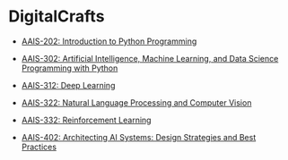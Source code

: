 # DigitalCrafts 


- [AAIS-202: Introduction to Python Programming](/module1/index.md)

- [AAIS-302: Artificial Intelligence, Machine Learning, and Data Science Programming with Python](AAIS-302/index.md)

- [AAIS-312: Deep Learning](module3/index.md)
- [AAIS-322: Natural Language Processing and Computer Vision](module4/index.md)

- [AAIS-332: Reinforcement Learning](module5/index.md)
- [AAIS-402: Architecting AI Systems: Design Strategies and Best Practices](module6/index.md)

<!-- 
- [Week 4 - JavaScript, HTML Manipulation, Events, Callbacks](week4/index.md)

- [Week 5 - REST API, Promises](week5/index.md) 
- [Week 6 - UI Project Week]
- [Week 7 - Node](week7/index.md)

- [Week 8 - Database](week8/index.md)

- [Week 9 - Backend Project Week]
- [Week 10 - React](week11/index.md)
- [Week 11 - Career Week]
- [Week 12 - Redux](week12/index.md)
- [Week 13 - Advanced Week](week13/index.md)
--> 

